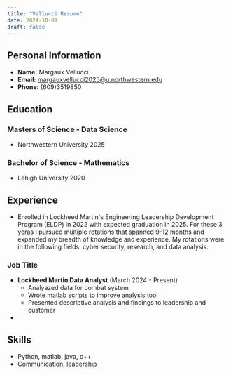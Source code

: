 ```yaml
---
title: "Vellucci Resume"
date: 2024-10-09
draft: false
---
```



## Personal Information

- **Name:** Margaux Vellucci
- **Email:** margauxvellucci2025@u.northwestern.edu
- **Phone:** (609)3519850

## Education

### Masters of Science - Data Science
- Northwestern University 2025
### Bachelor of Science - Mathematics
- Lehigh University 2020

## Experience
- Enrolled in Lockheed Martin's Engineering Leadership Development Program (ELDP) in 2022 with expected graduation in 2025. For these 3 yeras I pursued multiple rotations that spanned 9-12 months and expanded my breadth of knowledge and experience. My rotations were in the following fields: cyber security, research, and data analysis.
### Job Title
- **Lockheed Martin Data Analyst** (March 2024 - Present)
  - Analyazed data for combat system
  - Wrote matlab scripts to improve analysis tool
  - Presented descriptive analysis and findings to leadership and customer
-

## Skills

- Python, matlab, java, c++
- Communication, leadership


